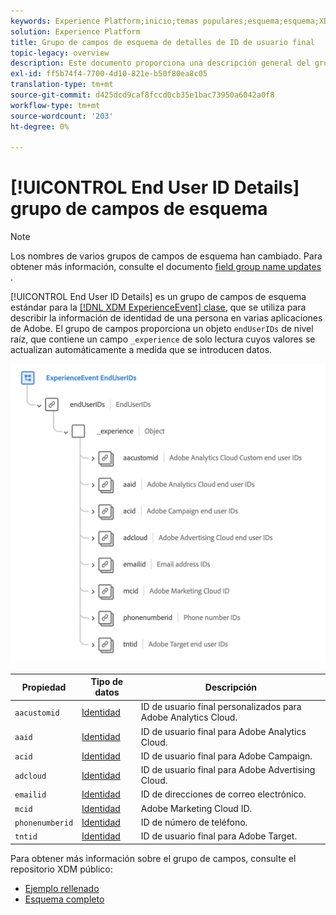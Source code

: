 ```yaml
---
keywords: Experience Platform;inicio;temas populares;esquema;esquema;XDM;ExperienceEvent;campos;esquemas;esquemas;diseño de esquema;grupo de campos;grupo de campos;enduserids;usuario final;usuario final;id;
solution: Experience Platform
title: Grupo de campos de esquema de detalles de ID de usuario final
topic-legacy: overview
description: Este documento proporciona una descripción general del grupo de campos de esquema Detalles del ID de usuario final .
exl-id: ff5b74f4-7700-4d10-821e-b50f80ea8c05
translation-type: tm+mt
source-git-commit: d425dcd9caf8fccd0cb35e1bac73950a6042a0f8
workflow-type: tm+mt
source-wordcount: '203'
ht-degree: 0%

---
```



# [!UICONTROL End User ID Details] grupo de campos de esquema

>[!NOTE]
>
>Los nombres de varios grupos de campos de esquema han cambiado. Para obtener más información, consulte el documento [field group name updates](../name-updates.md) .

[!UICONTROL End User ID Details] es un grupo de campos de esquema estándar para la  [[!DNL XDM ExperienceEvent] clase](../../classes/individual-profile.md), que se utiliza para describir la información de identidad de una persona en varias aplicaciones de Adobe. El grupo de campos proporciona un objeto `endUserIDs` de nivel raíz, que contiene un campo `_experience` de solo lectura cuyos valores se actualizan automáticamente a medida que se introducen datos.

<img src="../../images/field-groups/enduserids.png" width="700" /><br />

| Propiedad | Tipo de datos | Descripción |
| --- | --- | --- |
| `aacustomid` | [Identidad](../../data-types/identity.md) | ID de usuario final personalizados para Adobe Analytics Cloud. |
| `aaid` | [Identidad](../../data-types/identity.md) | ID de usuario final para Adobe Analytics Cloud. |
| `acid` | [Identidad](../../data-types/identity.md) | ID de usuario final para Adobe Campaign. |
| `adcloud` | [Identidad](../../data-types/identity.md) | ID de usuario final para Adobe Advertising Cloud. |
| `emailid` | [Identidad](../../data-types/identity.md) | ID de direcciones de correo electrónico. |
| `mcid` | [Identidad](../../data-types/identity.md) | Adobe Marketing Cloud ID. |
| `phonenumberid` | [Identidad](../../data-types/identity.md) | ID de número de teléfono. |
| `tntid` | [Identidad](../../data-types/identity.md) | ID de usuario final para Adobe Target. |

Para obtener más información sobre el grupo de campos, consulte el repositorio XDM público:

* [Ejemplo rellenado](https://github.com/adobe/xdm/blob/master/components/mixins/experience-event/experienceevent-enduserids.example.1.json)
* [Esquema completo](https://github.com/adobe/xdm/blob/master/components/mixins/experience-event/experienceevent-enduserids.schema.json)
